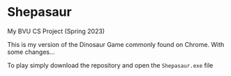 # Shepasaur
My BVU CS Project (Spring 2023)

This is my version of the Dinosaur Game commonly found on Chrome. With some changes...

To play simply download the repository and open the `Shepasaur.exe` file
